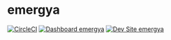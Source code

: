 # emergya

[![CircleCI](https://circleci.com/gh/SerShevchyk/emergya.svg?style=shield)](https://circleci.com/gh/SerShevchyk/emergya)
[![Dashboard emergya](https://img.shields.io/badge/dashboard-emergya-yellow.svg)](https://dashboard.pantheon.io/sites/bc013568-31eb-4f22-8e21-2ad31a57ce3c#dev/code)
[![Dev Site emergya](https://img.shields.io/badge/site-emergya-blue.svg)](http://dev-emergya.pantheonsite.io/)